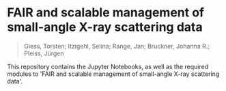 # FAIR and scalable management of small-angle X-ray scattering data

> Giess, Torsten; Itzigehl, Selina; Range, Jan; Bruckner, Johanna R.; Pleiss, Jürgen

This repository contains the Jupyter Notebooks, as well as the required modules to 'FAIR and scalable management of small-angle X-ray scattering data'.
